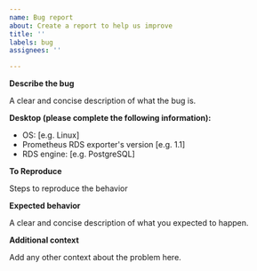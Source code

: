 ```yaml
---
name: Bug report
about: Create a report to help us improve
title: ''
labels: bug
assignees: ''

---
```


**Describe the bug**

A clear and concise description of what the bug is.

**Desktop (please complete the following information):**

 - OS: [e.g. Linux]
 - Prometheus RDS exporter's version [e.g. 1.1]
 - RDS engine: [e.g. PostgreSQL]

**To Reproduce**

Steps to reproduce the behavior

**Expected behavior**

A clear and concise description of what you expected to happen.

**Additional context**

Add any other context about the problem here.
